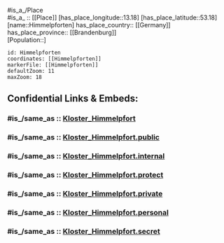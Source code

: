 ﻿---
confidential: public
isDeleted: false
location:
- 53.18
- 13.18
mapmarker: city
mapzoom:
- 7
- 12
SpocWebEntityId: 30945
tags:
- geo/City
type: City
---

#is_a_/Place  
#is_a_ :: [[Place]] 
[has_place_longitude::13.18] 
[has_place_latitude::53.18] 
[name::Himmelpforten] 
has_place_country:: [[Germany]]  
has_place_province:: [[Brandenburg]]  
[Population::] 



```leaflet
id: Himmelpforten
coordinates: [[Himmelpforten]] 
markerFile: [[Himmelpforten]] 
defaultZoom: 11 
maxZoom: 18
```


## Confidential Links & Embeds: 

### #is_/same_as :: [Kloster_Himmelpfort](/_Standards/Earth/Continent/Europe/Europe~Central/Germany/Germany~East/Brandenburg/counties~Brandenburg/Oberhavel/cities~Oberhavel/Fürstenberg,Havel/Kloster_Himmelpfort.md) 

### #is_/same_as :: [Kloster_Himmelpfort.public](/_public/Earth/Continent/Europe/Europe~Central/Germany/Germany~East/Brandenburg/counties~Brandenburg/Oberhavel/cities~Oberhavel/Fürstenberg,Havel/Kloster_Himmelpfort.public.md) 

### #is_/same_as :: [Kloster_Himmelpfort.internal](/_internal/Earth/Continent/Europe/Europe~Central/Germany/Germany~East/Brandenburg/counties~Brandenburg/Oberhavel/cities~Oberhavel/Fürstenberg,Havel/Kloster_Himmelpfort.internal.md) 

### #is_/same_as :: [Kloster_Himmelpfort.protect](/_protect/Earth/Continent/Europe/Europe~Central/Germany/Germany~East/Brandenburg/counties~Brandenburg/Oberhavel/cities~Oberhavel/Fürstenberg,Havel/Kloster_Himmelpfort.protect.md) 

### #is_/same_as :: [Kloster_Himmelpfort.private](/_private/Earth/Continent/Europe/Europe~Central/Germany/Germany~East/Brandenburg/counties~Brandenburg/Oberhavel/cities~Oberhavel/Fürstenberg,Havel/Kloster_Himmelpfort.private.md) 

### #is_/same_as :: [Kloster_Himmelpfort.personal](/_personal/Earth/Continent/Europe/Europe~Central/Germany/Germany~East/Brandenburg/counties~Brandenburg/Oberhavel/cities~Oberhavel/Fürstenberg,Havel/Kloster_Himmelpfort.personal.md) 

### #is_/same_as :: [Kloster_Himmelpfort.secret](/_secret/Earth/Continent/Europe/Europe~Central/Germany/Germany~East/Brandenburg/counties~Brandenburg/Oberhavel/cities~Oberhavel/Fürstenberg,Havel/Kloster_Himmelpfort.secret.md)


